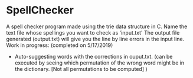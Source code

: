 # SpellChecker
A spell checker program made using the trie data structure in C. 
Name the text file whose spellings you want to check as 'input.txt'
The output file generated (output.txt) will give you the line by line errors in the input line.
Work in progress: (completed on 5/17/2019)
  - Auto-suggesting words with the corrections in ouput.txt. (can be executed by seeing which permutation of the wrong word might be in
    the dictionary. [Not all permutations to be computed] )

  
